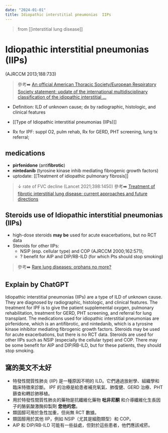 ```yaml
---
date: "2024-01-01"
title: Idiopathic interstitial pneumonias  IIPs
---
```



> from [[interstitial lung disease]]

# Idiopathic interstitial pneumonias (IIPs)


(AJRCCM 2013;188:733)

> 參考➡️ [An official American Thoracic Society/European Respiratory Society statement: update of the international multidisciplinary classification of the idiopathic interstitial …](https://www.atsjournals.org/doi/abs/10.1164/rccm.201308-1483ST)

* Definition: ILD of unknown cause; dx by radiographic, histologic, and clinical features
* [[Type of Idiopathic interstitial pneumonias (IIPs)]]

* Rx for IPF: suppl O2, pulm rehab, Rx for GERD, PHT screening, lung tx referral;

## medications
* **pirfenidone** (anti**fibrotic**)
* **nintedanib** (tyrosine kinase inhib mediating fibrogenic growth factors)
* uptodate: [[Treatment of idiopathic pulmonary fibrosis]]

> ↓ rate of FVC decline (Lancet 2021;398:1450)
> 參考➡️ [Treatment of fibrotic interstitial lung disease: current approaches and future directions](https://www.sciencedirect.com/science/article/pii/S0140673621018262)

## Steroids use  of Idiopathic interstitial pneumonias (IIPs)
* high-dose steroids **may be** used for acute exacerbations, but no RCT data
* Steroids for other IIPs:
	* NSIP (esp. cellular type) and COP (AJRCCM 2000;162:571);
	* ? benefit for AIP and DIP/RB-ILD (for which Pts should stop smoking)

> 參考➡️ [Rare lung diseases: orphans no more?](https://www.atsjournals.org/doi/full/10.1164/rccm.2208002)


## Explain by ChatGPT

Idiopathic interstitial pneumonias (IIPs) are a type of ILD of unknown cause. They are diagnosed by radiographic, histologic, and clinical features. The treatment for IPF is to give the patient supplemental oxygen, pulmonary rehabilitation, treatment for GERD, PHT screening, and referral for lung transplant. The medications used for idiopathic interstitial pneumonias are pirfenidone, which is an antifibrotic, and nintedanib, which is a tyrosine kinase inhibitor mediating fibrogenic growth factors. Steroids may be used for acute exacerbations, but there is no RCT data. Steroids are used for other IIPs such as NSIP (especially the cellular type) and COP. There may be some benefit for AIP and DIP/RB-ILD, but for these patients, they should stop smoking.

## 窩的英文不太好

* 特發性間質性肺炎 (IIP) 是一種原因不明的 ILD。它們通過放射學、組織學和臨床特徵來診斷。 IPF 的治療是給患者補充氧氣、肺復健、GERD 治療、PHT 篩查和轉診肺移植。
* 用於特發性間質性肺炎的藥物是抗纖維化藥物 **吡非尼酮** 和介導纖維化生長因子的酪氨酸激酶抑製劑 **您他的您**。
* 類固醇可用於急性加重，但尚無 RCT 數據。
* 類固醇用於其他 IIP，例如 NSIP（尤其是細胞類型）和 COP。
* AIP 和 DIP/RB-ILD 可能有一些益處，但對於這些患者，他們應該戒菸。

